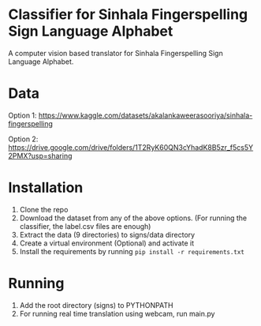 # Classifier for Sinhala Fingerspelling Sign Language Alphabet

A computer vision based translator for Sinhala Fingerspelling Sign Language Alphabet.

# Data
Option 1: https://www.kaggle.com/datasets/akalankaweerasooriya/sinhala-fingerspelling

Option 2: https://drive.google.com/drive/folders/1T2RyK60QN3cYhadK8B5zr_f5cs5Y2PMX?usp=sharing

# Installation
1. Clone the repo
2. Download the dataset from any of the above options. (For running the classifier, the label.csv files are enough)
3. Extract the data (9 directories) to signs/data directory
4. Create a virtual environment (Optional) and activate it
5. Install the requirements by running `pip install -r requirements.txt`

# Running
1. Add the root directory (signs) to PYTHONPATH
2. For running real time translation using webcam, run main.py


